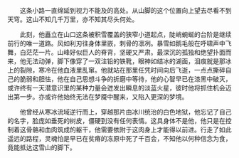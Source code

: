 &emsp;&emsp;这条小路一直绵延到视力不能及的高处。从山脚的这个位置向上望去尽看不到天穹。这山不知几千万里，亦不知其尽头何处。

&emsp;&emsp;此刻，他矗立在山口这条被积雪覆盖的狭窄小道起点，陡峭蜿蜒的台阶是继续前行的唯一道路。风如利刃往身体里嵌，刺骨的凛冽。暴雪如鹅毛般在呼啸声中飞舞，白茫茫一片。山峰好似巨人的脊背，坚硬又严肃。最深沉的孤独和绝望扑面而来，他无法动弹，脚下像穿了一双注铅的铁靴，眼神如结冰的湖面，泪痕就是那冰上的裂隙，寒冷在他血液里乱窜。他就站在那里任凭时间向后飞逝，一点点撕碎自己的脆弱和胆怯，他在自己思想斗争的折磨中等待，他的心智早已在漆黑中破灭，或许终有一天潜意识里的某种力量会迸发出瞬息的淡蓝火星，彼时他将抓住机会迈出第一步。亦或许他始终无法在梦魇中醒来，又陷入更深的梦境。

&emsp;&emsp;他曾经从寒冰流域逆行而上，穿越那片由冰川统治的白色地狱，他忘记了自己的名字，脸庞如垂死的树皮，僵硬到没有任何表情。这具身体不是他，他只是在控制着这骨骼和血肉筑成的躯干，他需要依附于这肉身上才能得以前进。行走了如此遥远的路程，灵魂怕是早已在贫瘠的冻原中死了千百会，不知他以何种信念为食，竟能抵达这雪山的脚下。